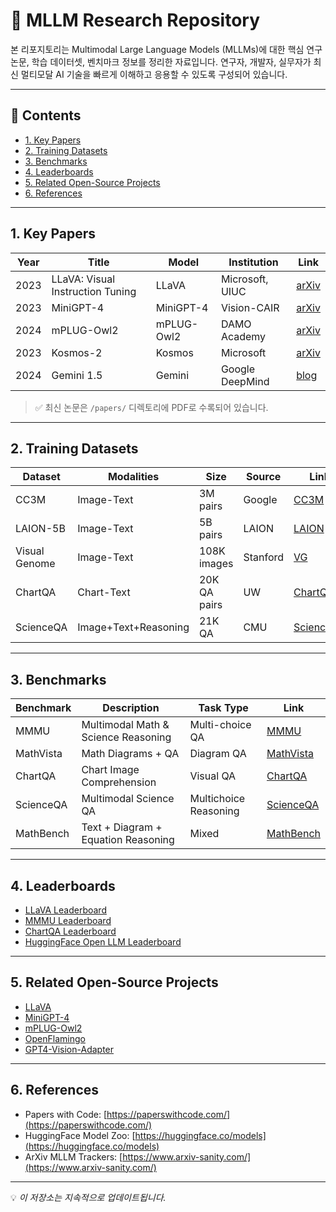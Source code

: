 # 📘 MLLM Research Repository

본 리포지토리는 Multimodal Large Language Models (MLLMs)에 대한 핵심 연구 논문, 학습 데이터셋, 벤치마크 정보를 정리한 자료입니다. 연구자, 개발자, 실무자가 최신 멀티모달 AI 기술을 빠르게 이해하고 응용할 수 있도록 구성되어 있습니다.

---

## 📄 Contents

- [1. Key Papers](#1-key-papers)
- [2. Training Datasets](#2-training-datasets)
- [3. Benchmarks](#3-benchmarks)
- [4. Leaderboards](#4-leaderboards)
- [5. Related Open-Source Projects](#5-related-open-source-projects)
- [6. References](#6-references)

---

## 1. Key Papers

| Year | Title | Model | Institution | Link |
|------|-------|-------|-------------|------|
| 2023 | LLaVA: Visual Instruction Tuning | LLaVA | Microsoft, UIUC | [arXiv](https://arxiv.org/abs/2304.08485) |
| 2023 | MiniGPT-4 | MiniGPT-4 | Vision-CAIR | [arXiv](https://arxiv.org/abs/2304.10592) |
| 2024 | mPLUG-Owl2 | mPLUG-Owl2 | DAMO Academy | [arXiv](https://arxiv.org/abs/2308.12966) |
| 2023 | Kosmos-2 | Kosmos | Microsoft | [arXiv](https://arxiv.org/abs/2306.14824) |
| 2024 | Gemini 1.5 | Gemini | Google DeepMind | [blog](https://deepmind.google/technologies/gemini/gemini-15/) |

> ✅ 최신 논문은 `/papers/` 디렉토리에 PDF로 수록되어 있습니다.

---

## 2. Training Datasets

| Dataset | Modalities | Size | Source | Link |
|---------|------------|------|--------|------|
| CC3M | Image-Text | 3M pairs | Google | [CC3M](https://github.com/google/cc3m) |
| LAION-5B | Image-Text | 5B pairs | LAION | [LAION](https://laion.ai/blog/laion-5b/) |
| Visual Genome | Image-Text | 108K images | Stanford | [VG](https://visualgenome.org/) |
| ChartQA | Chart-Text | 20K QA pairs | UW | [ChartQA](https://github.com/vis-nlp/ChartQA) |
| ScienceQA | Image+Text+Reasoning | 21K QA | CMU | [ScienceQA](https://github.com/lupantech/ScienceQA) |

---

## 3. Benchmarks

| Benchmark | Description | Task Type | Link |
|-----------|-------------|-----------|------|
| MMMU | Multimodal Math & Science Reasoning | Multi-choice QA | [MMMU](https://mmmu-benchmark.github.io/) |
| MathVista | Math Diagrams + QA | Diagram QA | [MathVista](https://mathvista.github.io/) |
| ChartQA | Chart Image Comprehension | Visual QA | [ChartQA](https://github.com/vis-nlp/ChartQA) |
| ScienceQA | Multimodal Science QA | Multichoice Reasoning | [ScienceQA](https://github.com/lupantech/ScienceQA) |
| MathBench | Text + Diagram + Equation Reasoning | Mixed | [MathBench](https://mathbench.github.io/) |

---

## 4. Leaderboards

- [LLaVA Leaderboard](https://llava-vl.github.io/)
- [MMMU Leaderboard](https://mmmu-benchmark.github.io/)
- [ChartQA Leaderboard](https://chartqa.github.io/)
- [HuggingFace Open LLM Leaderboard](https://huggingface.co/spaces/HuggingFaceH4/open-llm-leaderboard)

---

## 5. Related Open-Source Projects

- [LLaVA](https://github.com/haotian-liu/LLaVA)
- [MiniGPT-4](https://github.com/Vision-CAIR/MiniGPT-4)
- [mPLUG-Owl2](https://github.com/X-PLUG/mPLUG-Owl)
- [OpenFlamingo](https://github.com/mlfoundations/open_flamingo)
- [GPT4-Vision-Adapter](https://github.com/Adapter-Hub/GPT4-Vision-Adapter)

---

## 6. References

- Papers with Code: [https://paperswithcode.com/](https://paperswithcode.com/)
- HuggingFace Model Zoo: [https://huggingface.co/models](https://huggingface.co/models)
- ArXiv MLLM Trackers: [https://www.arxiv-sanity.com/](https://www.arxiv-sanity.com/)

---

💡 *이 저장소는 지속적으로 업데이트됩니다.*
